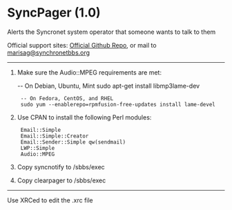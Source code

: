 # SyncPager (1.0)
Alerts the Syncronet system operator that someone wants to talk to them

Official support sites: [Official Github Repo](https://github.com/fstltna/SyncPager), or mail to marisag@synchronetbbs.org

***

1. Make sure the Audio::MPEG requirements are met:

	-- On Debian, Ubuntu, Mint
	sudo apt-get install libmp3lame-dev

        -- On Fedora, CentOS, and RHEL
        sudo yum --enablerepo=rpmfusion-free-updates install lame-devel 

2. Use CPAN to install the following Perl modules:

        Email::Simple
        Email::Simple::Creator
        Email::Sender::Simple qw(sendmail)
        LWP::Simple
        Audio::MPEG

3. Copy syncnotify to /sbbs/exec
4. Copy clearpager to /sbbs/exec

---
Use XRCed to edit the .xrc file
